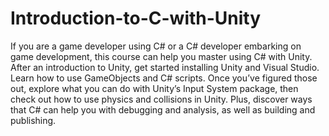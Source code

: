 # Introduction-to-C-with-Unity

If you are a game developer using C# or a C# developer embarking on game development, this course can help you master using C# with Unity. After an introduction to Unity, get started installing Unity and Visual Studio. Learn how to use GameObjects and C# scripts. Once you’ve figured those out, explore what you can do with Unity’s Input System package, then check out how to use physics and collisions in Unity. Plus, discover ways that C# can help you with debugging and analysis, as well as building and publishing.
